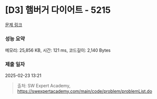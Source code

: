 # [D3] 햄버거 다이어트 - 5215 

[문제 링크](https://swexpertacademy.com/main/code/problem/problemDetail.do?contestProbId=AWT-lPB6dHUDFAVT) 

### 성능 요약

메모리: 25,856 KB, 시간: 121 ms, 코드길이: 2,140 Bytes

### 제출 일자

2025-02-23 13:21



> 출처: SW Expert Academy, https://swexpertacademy.com/main/code/problem/problemList.do